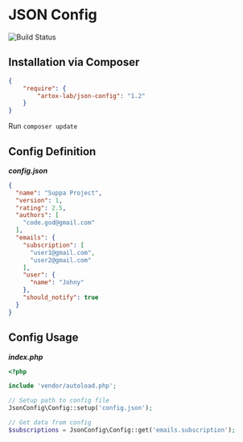 # JSON Config

![Build Status](http://teamcity.rlx.by/app/rest/builds/buildType:(id:JsonConfig_Master)/statusIcon?guest=1)

## Installation via Composer

```json
{
    "require": {
        "artox-lab/json-config": "1.2"
    }
}
```

Run ```composer update```

## Config Definition

***config.json***

```json
{
  "name": "Suppa Project",
  "version": 1,
  "rating": 2.5,
  "authors": [
    "code.god@gmail.com"
  ],
  "emails": {
    "subscription": [
      "user1@gmail.com",
      "user2@gmail.com"
    ],
    "user": {
      "name": "Johny"
    },
    "should_notify": true
  }
}
```

## Config Usage

***index.php***
```php
<?php

include 'vendor/autoload.php';

// Setup path to config file
JsonConfig\Config::setup('config.json');

// Get data from config
$subscriptions = JsonConfig\Config::get('emails.subscription');

```